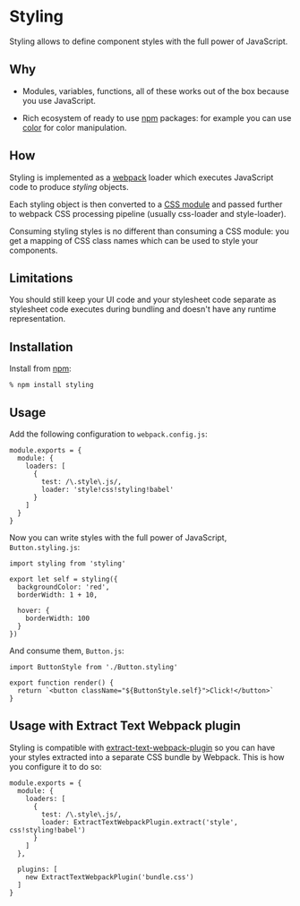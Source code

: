 Styling
=======

Styling allows to define component styles with the full power of JavaScript.

Why
---

* Modules, variables, functions, all of these works out of the box because you
  use JavaScript.

* Rich ecosystem of ready to use [npm][] packages: for example you can use
  [color][] for color manipulation.

How
---

Styling is implemented as a [webpack][] loader which executes JavaScript code to
produce *styling* objects.

Each styling object is then converted to a [CSS module][] and passed further to
webpack CSS processing pipeline (usually css-loader and style-loader).

Consuming styling styles is no different than consuming a CSS module: you get a
mapping of CSS class names which can be used to style your components.

Limitations
-----------

You should still keep your UI code and your stylesheet code separate as
stylesheet code executes during bundling and doesn't have any runtime
representation.

Installation
------------

Install from [npm][]:

    % npm install styling

Usage
-----

Add the following configuration to `webpack.config.js`:

    module.exports = {
      module: {
        loaders: [
          {
            test: /\.style\.js/,
            loader: 'style!css!styling!babel'
          }
        ]
      }
    }

Now you can write styles with the full power of JavaScript, `Button.styling.js`:

    import styling from 'styling'

    export let self = styling({
      backgroundColor: 'red',
      borderWidth: 1 + 10,

      hover: {
        borderWidth: 100
      }
    })

And consume them, `Button.js`:

    import ButtonStyle from './Button.styling'

    export function render() {
      return `<button className="${ButtonStyle.self}">Click!</button>`
    }

Usage with Extract Text Webpack plugin
--------------------------------------

Styling is compatible with [extract-text-webpack-plugin][] so you can have your
styles extracted into a separate CSS bundle by Webpack. This is how you
configure it to do so:

    module.exports = {
      module: {
        loaders: [
          {
            test: /\.style\.js/,
            loader: ExtractTextWebpackPlugin.extract('style', css!styling!babel')
          }
        ]
      },

      plugins: [
        new ExtractTextWebpackPlugin('bundle.css')
      ]
    }

[npm]: http://npmjs.org
[webpack]: http://webpack.github.io/
[extract-text-webpack-plugin]: https://github.com/webpack/extract-text-webpack-plugin
[color]: https://www.npmjs.com/package/color
[CSS module]: https://github.com/css-modules/css-modules
